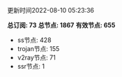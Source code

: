 更新时间2022-08-10 05:23:36

**总订阅: 73**
**总节点: 1867**
**有效节点: 655**
- ss节点: 428
- trojan节点: 155
- v2ray节点: 71
- ssr节点: 1
